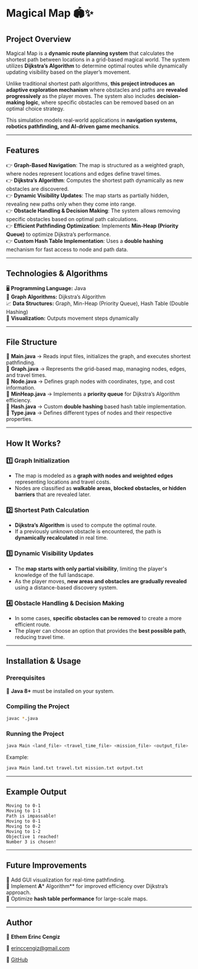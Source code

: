 # Magical Map 🏟️✨

## **Project Overview**

Magical Map is a **dynamic route planning system** that calculates the shortest path between locations in a grid-based magical world. The system utilizes **Dijkstra’s Algorithm** to determine optimal routes while dynamically updating visibility based on the player’s movement.

Unlike traditional shortest path algorithms, **this project introduces an adaptive exploration mechanism** where obstacles and paths are **revealed progressively** as the player moves. The system also includes **decision-making logic**, where specific obstacles can be removed based on an optimal choice strategy.

This simulation models real-world applications in **navigation systems, robotics pathfinding, and AI-driven game mechanics**.

---

## **Features**

👉 **Graph-Based Navigation**: The map is structured as a weighted graph, where nodes represent locations and edges define travel times.\
👉 **Dijkstra’s Algorithm**: Computes the shortest path dynamically as new obstacles are discovered.\
👉 **Dynamic Visibility Updates**: The map starts as partially hidden, revealing new paths only when they come into range.\
👉 **Obstacle Handling & Decision Making**: The system allows removing specific obstacles based on optimal path calculations.\
👉 **Efficient Pathfinding Optimization**: Implements **Min-Heap (Priority Queue)** to optimize Dijkstra’s performance.\
👉 **Custom Hash Table Implementation**: Uses a **double hashing** mechanism for fast access to node and path data.

---

## **Technologies & Algorithms**

🖥 **Programming Language:** Java\
🎨 **Graph Algorithms:** Dijkstra’s Algorithm\
📈 **Data Structures:** Graph, Min-Heap (Priority Queue), Hash Table (Double Hashing)\
🔦 **Visualization:** Outputs movement steps dynamically

---

## **File Structure**

📂 **Main.java** → Reads input files, initializes the graph, and executes shortest pathfinding.\
📂 **Graph.java** → Represents the grid-based map, managing nodes, edges, and travel times.\
📂 **Node.java** → Defines graph nodes with coordinates, type, and cost information.\
📂 **MinHeap.java** → Implements a **priority queue** for Dijkstra’s Algorithm efficiency.\
📂 **Hash.java** → Custom **double hashing** based hash table implementation.\
📂 **Type.java** → Defines different types of nodes and their respective properties.

---

## **How It Works?**

### **1️⃣ Graph Initialization**

- The map is modeled as a **graph with nodes and weighted edges** representing locations and travel costs.
- Nodes are classified as **walkable areas, blocked obstacles, or hidden barriers** that are revealed later.

### **2️⃣ Shortest Path Calculation**

- **Dijkstra’s Algorithm** is used to compute the optimal route.
- If a previously unknown obstacle is encountered, the path is **dynamically recalculated** in real time.

### **3️⃣ Dynamic Visibility Updates**

- The **map starts with only partial visibility**, limiting the player's knowledge of the full landscape.
- As the player moves, **new areas and obstacles are gradually revealed** using a distance-based discovery system.

### **4️⃣ Obstacle Handling & Decision Making**

- In some cases, **specific obstacles can be removed** to create a more efficient route.
- The player can choose an option that provides the **best possible path**, reducing travel time.

---

## **Installation & Usage**

### **Prerequisites**

📌 **Java 8+** must be installed on your system.

### **Compiling the Project**

```sh
javac *.java  
```

### **Running the Project**

```sh
java Main <land_file> <travel_time_file> <mission_file> <output_file>  
```

Example:

```sh
java Main land.txt travel.txt mission.txt output.txt  
```

---

## **Example Output**

```
Moving to 0-1  
Moving to 1-1  
Path is impassable!  
Moving to 0-1  
Moving to 0-2  
Moving to 1-2  
Objective 1 reached!  
Number 3 is chosen!  
```

---

## **Future Improvements**

🔹 Add GUI visualization for real-time pathfinding.\
🔹 Implement **A**\* Algorithm\*\* for improved efficiency over Dijkstra’s approach.\
🔹 Optimize **hash table performance** for large-scale maps.

---

## **Author**

👤 **Ethem Erinc Cengiz**

📧 [erinccengiz@gmail.com](mailto\:erinccengiz@gmail.com)

🔗 [GitHub](https://github.com/erinc00)
